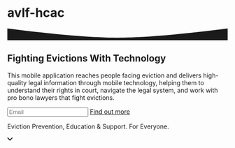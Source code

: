 # avlf-hcac

<html><head><link href="https://unpkg.com/tailwindcss@2.0.2/dist/tailwind.min.css" rel="stylesheet"></head><body><div class="relative bg-yellow-300 w-full"><div class="absolute inset-x-0 bottom-0"><svg viewBox="0 0 224 12" fill="currentColor" preserveAspectRatio="none" class="w-full -mb-1 text-white"><path d="M0,0 C48.8902582,6.27314026 86.2235915,9.40971039 112,9.40971039 C137.776408,9.40971039 175.109742,6.27314026 224,0 L224,12.0441132 L0,12.0441132 L0,0 Z"></path></svg></div> <div class="px-4 py-16 mx-auto sm:max-w-xl md:max-w-full lg:max-w-screen-xl md:px-24 lg:px-8 lg:py-20"><div class="relative max-w-2xl sm:mx-auto sm:max-w-xl md:max-w-2xl sm:text-center"><h2 class="mb-6 font-sans text-3xl font-bold tracking-tight text-gray-900 sm:text-4xl sm:leading-none">
        Fighting Evictions With Technology
      </h2> <p class="mb-6 text-base text-gray-700 md:text-lg">
        This mobile application reaches people facing eviction and delivers high-quality legal information through mobile technology, helping them to understand their rights in court, navigate the legal system, and work with pro bono lawyers that fight evictions.
      </p> <form class="flex flex-col items-center w-full mb-4 md:flex-row md:px-16"><input placeholder="Email" required="required" type="text" class="flex-grow w-full h-12 px-4 mb-3 text-gray-700 transition duration-200 border-2 border-transparent rounded appearance-none md:mr-2 md:mb-0 bg-deep-purple-900 focus:border-teal-accent-700 focus:outline-none focus:shadow-outline"> <a href="/https://avlf.org/programs/hcac/" class="flex flex-grow w-full items-center justify-center h-12 px-6 font-semibold tracking-wide text-white transition duration-200 rounded shadow-md hover:text-gray-700 bg-red-700 hover:red-700 focus:shadow-outline focus:outline-none" draggable="false">
          Find out more
        </a></form> <p class="max-w-md mb-10 text-xs tracking-wide text-gray-700 sm:text-sm sm:mx-auto md:mb-16">
          Eviction Prevention, Education & Support.  For Everyone.
      </p> <a href="/" aria-label="Scroll down" class="flex items-center justify-center w-10 h-10 mx-auto text-white duration-300 transform border border-gray-400 rounded-full hover:text-teal-accent-400 hover:border-teal-accent-400 hover:shadow hover:scale-110" draggable="false"><svg xmlns="http://www.w3.org/2000/svg" width="12" height="12" viewBox="0 0 12 12" fill="currentColor"><path d="M10.293,3.293,6,7.586,1.707,3.293A1,1,0,0,0,.293,4.707l5,5a1,1,0,0,0,1.414,0l5-5a1,1,0,1,0-1.414-1.414Z"></path></svg></a></div></div></div> <!----> <!----> <!----> <!----> <!----> <!----> <!----> <!----> <!----> <!----> <!----></body></html>
